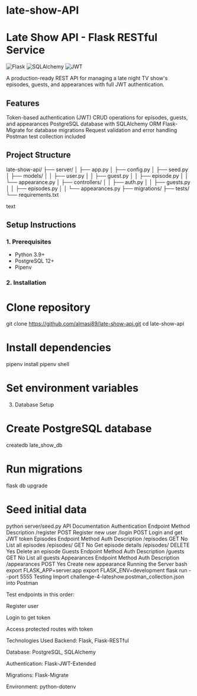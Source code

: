 # late-show-API
# Late Show API - Flask RESTful Service

![Flask](https://img.shields.io/badge/Flask-2.2.2-blue)
![SQLAlchemy](https://img.shields.io/badge/SQLAlchemy-2.0-green)
![JWT](https://img.shields.io/badge/JWT_Authentication-Implemented-success)

A production-ready REST API for managing a late night TV show's episodes, guests, and appearances with full JWT authentication.

## Features

Token-based authentication (JWT)
CRUD operations for episodes, guests, and appearances
PostgreSQL database with SQLAlchemy ORM
Flask-Migrate for database migrations
Request validation and error handling
Postman test collection included

## Project Structure
late-show-api/
├── server/
│ ├── app.py 
│ ├── config.py 
│ ├── seed.py 
│ ├── models/ 
│ │ ├── user.py 
│ │ ├── guest.py 
│ │ ├── episode.py 
│ │ └── appearance.py 
│ ├── controllers/ 
│ │ ├── auth.py 
│ │ ├── guests.py 
│ │ ├── episodes.py
│ │ └── appearances.py 
├── migrations/ 
├── tests/ 
└── requirements.txt 

text

## Setup Instructions

### 1. Prerequisites
- Python 3.9+
- PostgreSQL 12+
- Pipenv

### 2. Installation

# Clone repository
git clone https://github.com/almasi89/late-show-api.git
cd late-show-api

# Install dependencies
pipenv install
pipenv shell

# Set environment variables

3. Database Setup
# Create PostgreSQL database
createdb late_show_db

# Run migrations
flask db upgrade

# Seed initial data
python server/seed.py
API Documentation
Authentication
Endpoint	Method	Description
/register	POST	Register new user
/login	POST	Login and get JWT token
Episodes
Endpoint	Method	Auth	Description
/episodes	GET	No	List all episodes
/episodes/<id>	GET	No	Get episode details
/episodes/<id>	DELETE	Yes	Delete an episode
Guests
Endpoint	Method	Auth	Description
/guests	GET	No	List all guests
Appearances
Endpoint	Method	Auth	Description
/appearances	POST	Yes	Create new appearance
Running the Server
bash
export FLASK_APP=server.app
export FLASK_ENV=development
flask run --port 5555
Testing
Import challenge-4-lateshow.postman_collection.json into Postman

Test endpoints in this order:

Register user

Login to get token

Access protected routes with token

Technologies Used
Backend: Flask, Flask-RESTful

Database: PostgreSQL, SQLAlchemy

Authentication: Flask-JWT-Extended

Migrations: Flask-Migrate

Environment: python-dotenv